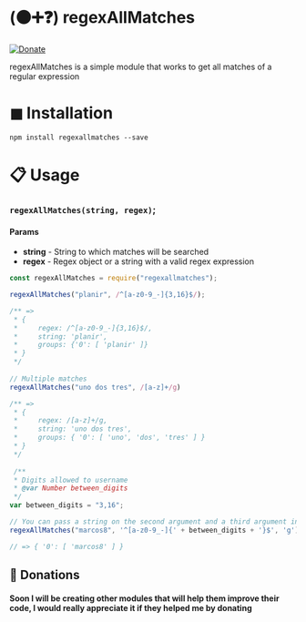 # (⚫➕❓) regexAllMatches
[![Donate](https://cdn.rawgit.com/planir/fcb70b10c97f788c15280d42eacb9bb5/raw/e7f003585ced9ae9f55e69710d77121a168ce3cb/dnota.svg)](https://www.paypal.com/cgi-bin/webscr?cmd=_s-xclick&hosted_button_id=QM58HNRZZN238)

regexAllMatches is a simple module that works to get all matches of a regular expression

# ◼ Installation
```
npm install regexallmatches --save
```
# 📋 Usage

### ```regexAllMatches(string, regex)```;

####  __Params__
- __string__ - String to which matches will be searched
- __regex__  - Regex object or a string with a valid regex expression


```javascript 
const regexAllMatches = require("regexallmatches");

regexAllMatches("planir", /^[a-z0-9_-]{3,16}$/);

/** =>
 * {
 *     regex: /^[a-z0-9_-]{3,16}$/, 
 *     string: 'planir',
 *     groups: {'0': [ 'planir' ]}
 * }
 */
 
// Multiple matches
regexAllMatches("uno dos tres", /[a-z]+/g)

/** =>
 * {
 *     regex: /[a-z]+/g, 
 *     string: 'uno dos tres',
 *     groups: { '0': [ 'uno', 'dos', 'tres' ] }
 * }
 */ 
 
 /**
 * Digits allowed to username
 * @var Number between_digits
 */
var between_digits = "3,16";

// You can pass a string on the second argument and a third argument in the function to indicate the flags
regexAllMatches("marcos8", '^[a-z0-9_-]{' + between_digits + '}$', 'g').groups;

// => { '0': [ 'marcos8' ] }
```

## 💖 Donations
####  Soon I will be creating other modules that will help them improve their code, I would really appreciate it if they helped me by donating
